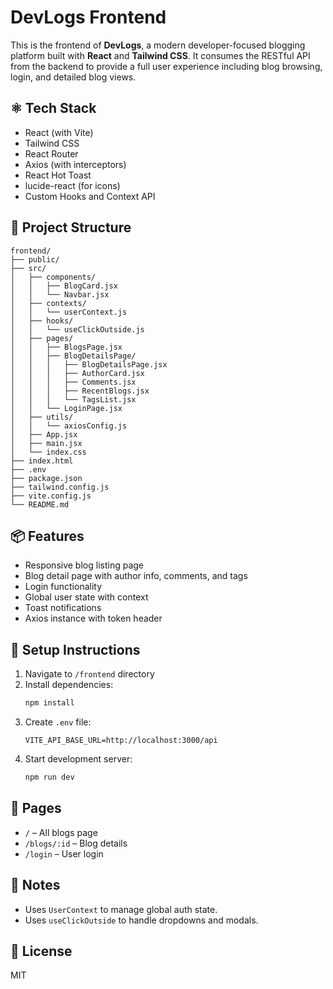 # DevLogs Frontend

This is the frontend of **DevLogs**, a modern developer-focused blogging platform built with **React** and **Tailwind CSS**. It consumes the RESTful API from the backend to provide a full user experience including blog browsing, login, and detailed blog views.

## ⚛️ Tech Stack

- React (with Vite)
- Tailwind CSS
- React Router
- Axios (with interceptors)
- React Hot Toast
- lucide-react (for icons)
- Custom Hooks and Context API

## 📂 Project Structure

```
frontend/
├── public/
├── src/
│   ├── components/
│   │   ├── BlogCard.jsx
│   │   └── Navbar.jsx
│   ├── contexts/
│   │   └── userContext.js
│   ├── hooks/
│   │   └── useClickOutside.js
│   ├── pages/
│   │   ├── BlogsPage.jsx
│   │   ├── BlogDetailsPage/
│   │   │   ├── BlogDetailsPage.jsx
│   │   │   ├── AuthorCard.jsx
│   │   │   ├── Comments.jsx
│   │   │   ├── RecentBlogs.jsx
│   │   │   └── TagsList.jsx
│   │   └── LoginPage.jsx
│   ├── utils/
│   │   └── axiosConfig.js
│   ├── App.jsx
│   ├── main.jsx
│   └── index.css
├── index.html
├── .env
├── package.json
├── tailwind.config.js
├── vite.config.js
└── README.md
```

## 📦 Features

- Responsive blog listing page
- Blog detail page with author info, comments, and tags
- Login functionality
- Global user state with context
- Toast notifications
- Axios instance with token header

## 🚀 Setup Instructions

1. Navigate to `/frontend` directory
2. Install dependencies:
   ```bash
   npm install
   ```
3. Create `.env` file:
   ```env
   VITE_API_BASE_URL=http://localhost:3000/api
   ```
4. Start development server:
   ```bash
   npm run dev
   ```

## 📝 Pages

- `/` – All blogs page
- `/blogs/:id` – Blog details
- `/login` – User login

## 🧠 Notes

- Uses `UserContext` to manage global auth state.
- Uses `useClickOutside` to handle dropdowns and modals.

## 📄 License

MIT
